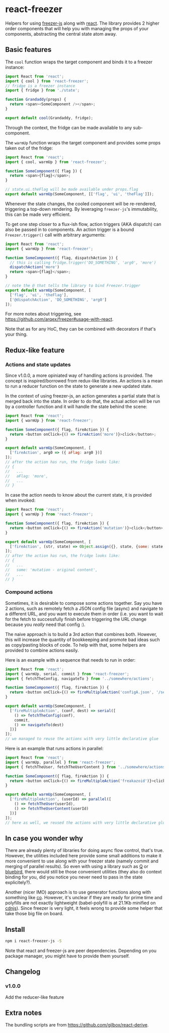 # react-freezer

Helpers for using [freezer-js](https://github.com/arqex/freezer) along with
[react](https://facebook.github.io/react/). The library provides 2 higher
order components that will help you with managing the props of your components,
abstracting the central state atom away.


## Basic features

The `cool` function wraps the target component and binds it to a freezer
instance:

```js
import React from 'react';
import { cool } from 'react-freezer';
// fridge is a freezer instance
import { fridge } from './state';

function Grandaddy(props) {
  return <span><SomeComponent /></span>;
}

export default cool(Grandaddy, fridge);
```

Through the context, the fridge can be made available to any sub-component.

The `warmUp` function wraps the target component and provides some props taken
out of the fridge:

```js
import React from 'react';
import { cool, warmUp } from 'react-freezer';

function SomeComponent({ flag }) {
  return <span>{flag}</span>;
}

// state.ui.theFlag will be made available under props.flag
export default warmUp(SomeComponent, [['flag', 'ui', 'theFlag']]);
```

Whenever the state changes, the cooled component will be re-rendered,
triggering a top-down rendering. By leveraging `freezer-js`'s immutability,
this can be made very efficient.

To get one step closer to a flux-ish flow, action triggers (AKA dispatch) can also be passed in to components. An action trigger is a bound `Freezer.trigger()` call with arbitrary arguments:

```js
import React from 'react';
import { warmUp } from 'react-freezer';

function SomeComponent({ flag, dispatchAction }) {
  // this is calling fridge.trigger('DO_SOMETHING', 'arg0', 'more')
  dispatchAction('more')
  return <span>{flag}</span>;
}

// note the @ that tells the library to bind Freezer.trigger
export default warmUp(SomeComponent, [
  ['flag', 'ui', 'theFlag'],
  ['@dispatchAction', 'DO_SOMETHING', 'arg0']
]);
```

For more notes about triggering, see
https://github.com/arqex/freezer#usage-with-react.

Note that as for any HoC, they can be combined with decorators
if that's your thing.


## Redux-like feature

### Actions and state updates

Since v1.0.0, a more opiniated way of handling actions is provided. The concept
is inspired/borrowed from redux-like libraries. An actions is a mean to run
a reducer function on the state to generate a new updated state.

In the context of
using freezer-js, an action generates a partial state that is merged back into
the state. In order to do that, the actual action will be run by a controller
function and it will handle the state behind the scene:

```js
import React from 'react';
import { warmUp } from 'react-freezer';

function SomeComponent({ flag, fireAction }) {
  return <button onClick={() => fireAction('more')}>click</button>;
}

export default warmUp(SomeComponent, [
  ['fireAction', arg0 => ({ aFlag: arg0 })]
]);
// after the action has run, the fridge looks like:
// {
//   ...
//   aFlag: 'more',
//   ...
// }
```

In case the action needs to know about the current state, it is provided when
invoked:

```js
import React from 'react';
import { warmUp } from 'react-freezer';

function SomeComponent({ flag, fireAction }) {
  return <button onClick={() => fireAction('mutation')}>click</button>;
}

export default warmUp(SomeComponent, [
  ['fireAction', (str, state) => Object.assign({}, state, {some: state.some + ' - ' + str})]
]);
// after the action has run, the fridge looks like:
// {
//   ...
//   some: 'mutation - original content',
//   ...
// }
```

### Compound actions

Sometimes, it is desirable to compose some actions together. Say you have
2 actions, such as remotely fetch a JSON config file (async) and navigate to a
different URL, and you want to execute them in order (i.e. you want to wait
for the fetch to successfully finish before triggering the URL change because you *really* need that config :).

The naive approach is to build a 3rd action that combines both. However, this
will increase the quantity of bookkeeping and promote bad ideas such as copy/pasting
blocks of code.
To help with that, some helpers are provided to combine actions easily.

Here is an example with a sequence that needs to run in order:

```js
import React from 'react';
import { warmUp, serial, commit } from 'react-freezer';
import { fetchTheConfig, navigateTo } from '../somewhere/actions';

function SomeComponent({ flag, fireAction }) {
  return <button onClick={() => fireMultipleAction('configA.json', '/settings/')}>click</button>;
}

export default warmUp(SomeComponent, [
  ['fireMultipleAction', (conf, dest) => serial([
    () => fetchTheConfig(conf),
    commit,
    () => navigateTo(dest)
  ])]
]);
// we managed to reuse the actions with very little declarative glue
```
Here is an example that runs actions in parallel:

```js
import React from 'react';
import { warmUp, parallel } from 'react-freezer';
import { fetchTheUser, fetchTheUserContent } from '../somewhere/actions';

function SomeComponent({ flag, fireAction }) {
  return <button onClick={() => fireMultipleAction('freakazoid')}>click</button>;
}

export default warmUp(SomeComponent, [
  ['fireMultipleAction', (userId) => parallel([
    () => fetchTheUser(userId),
    () => fetchTheUserContent(userId)
  ])]
]);
// here as well, we reused the actions with very little declarative glue
```

## In case you wonder why

There are already plenty of libraries for doing async flow control, that's true. However, the utilities included here provide some small additions to make it more convenient to use along with your freezer state (namely commit and merging of parallel results). So even with using a library such as [Q](https://github.com/kriskowal/q) or [bluebird](https://github.com/petkaantonov/bluebird), there would still be those convenient utilities (they also do context binding for you, did you notice you never need to pass in the state explicitely?).

Another (nicer IMO) approach is to use generator functions along with something like [co](https://github.com/tj/co). However, it's unclear if they are ready for prime time and polyfills are not exactly lightweight (babel-polyfill is at 21.1Kb minified on [cdnjs](https://cdnjs.com/libraries/babel-polyfill)). Since freezer is very light, it feels wrong to provide some helper that take those big file on board.


## Install

```sh
npm i react-freezer-js -S
```

Note that react and freezer-js are peer dependencies. Depending on you
package manager, you might have to provide them yourself.


## Changelog

### v1.0.0
Add the reducer-like feature

## Extra notes

The bundling scripts are from https://github.com/gilbox/react-derive.
